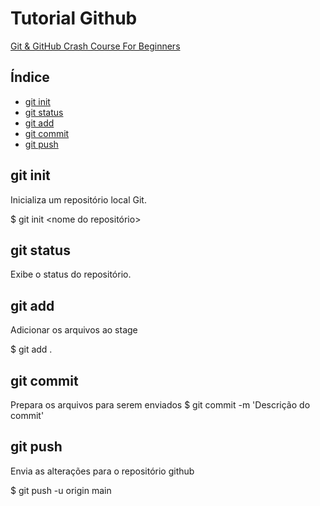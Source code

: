 # Tutorial Github

[Git & GitHub Crash Course For Beginners](https://www.youtube.com/watch?v=SWYqp7iY_Tc&ab_channel=TraversyMedia)

## Índice

- [git init](#git-init)
- [git status](#git-status)
- [git add](#git-add)
- [git commit](#git-commit)
- [git push](#git-push)

## git init

Inicializa um repositório local Git.

$ git init <nome do repositório>

## git status

Exibe o status do repositório.

## git add

Adicionar os arquivos ao stage

$ git add .

## git commit

Prepara os arquivos para serem enviados
$ git commit -m 'Descrição do commit'

## git push

Envia as alterações para o repositório github

$ git push -u origin main



